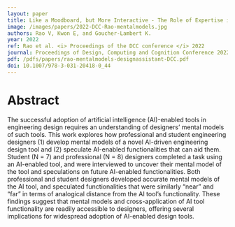 ```yaml
---
layout: paper
title: Like a Moodboard, but More Interactive - The Role of Expertise in Designers’ Mental Models and Speculations on an Intelligent Design Assistant
image: /images/papers/2022-DCC-Rao-mentalmodels.jpg
authors: Rao V, Kwon E, and Goucher-Lambert K.
year: 2022
ref: Rao et al. <i> Proceedings of the DCC conference </i> 2022
journal: Proceedings of Design, Computing and Cognition Conference 2022
pdf: /pdfs/papers/rao-mentalmodels-designassistant-DCC.pdf
doi: 10.1007/978-3-031-20418-0_44
---
```



# Abstract
The successful adoption of artificial intelligence (AI)-enabled tools in engineering
design requires an understanding of designers’ mental models of
such tools. This work explores how professional and student engineering
designers (1) develop mental models of a novel AI-driven engineering design
tool and (2) speculate AI-enabled functionalities that can aid them. Student
(N = 7) and professional (N = 8) designers completed a task using an
AI-enabled tool, and were interviewed to uncover their mental model of the
tool and speculations on future AI-enabled functionalities. Both professional
and student designers developed accurate mental models of the AI tool, and
speculated functionalities that were similarly “near” and “far” in terms of
analogical distance from the AI tool’s functionality. These findings suggest
that mental models and cross-application of AI tool functionality are readily
accessible to designers, offering several implications for widespread adoption
of AI-enabled design tools.
